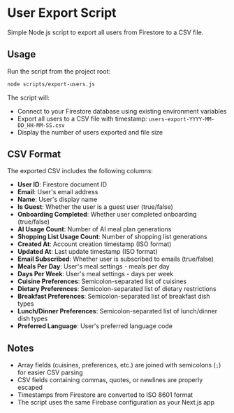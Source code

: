 # User Export Script

Simple Node.js script to export all users from Firestore to a CSV file.

## Usage

Run the script from the project root:

```bash
node scripts/export-users.js
```

The script will:
- Connect to your Firestore database using existing environment variables
- Export all users to a CSV file with timestamp: `users-export-YYYY-MM-DD_HH-MM-SS.csv`
- Display the number of users exported and file size

## CSV Format

The exported CSV includes the following columns:

- **User ID**: Firestore document ID
- **Email**: User's email address
- **Name**: User's display name
- **Is Guest**: Whether the user is a guest user (true/false)
- **Onboarding Completed**: Whether user completed onboarding (true/false)
- **AI Usage Count**: Number of AI meal plan generations
- **Shopping List Usage Count**: Number of shopping list generations
- **Created At**: Account creation timestamp (ISO format)
- **Updated At**: Last update timestamp (ISO format)
- **Email Subscribed**: Whether user is subscribed to emails (true/false)
- **Meals Per Day**: User's meal settings - meals per day
- **Days Per Week**: User's meal settings - days per week
- **Cuisine Preferences**: Semicolon-separated list of cuisines
- **Dietary Preferences**: Semicolon-separated list of dietary restrictions
- **Breakfast Preferences**: Semicolon-separated list of breakfast dish types
- **Lunch/Dinner Preferences**: Semicolon-separated list of lunch/dinner dish types
- **Preferred Language**: User's preferred language code

## Notes

- Array fields (cuisines, preferences, etc.) are joined with semicolons (`;`) for easier CSV parsing
- CSV fields containing commas, quotes, or newlines are properly escaped
- Timestamps from Firestore are converted to ISO 8601 format
- The script uses the same Firebase configuration as your Next.js app

